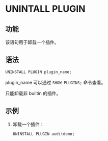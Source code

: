 # UNINTALL PLUGIN

## 功能

该语句用于卸载一个插件。

## 语法

```SQL
UNINSTALL PLUGIN plugin_name;
```

plugin_name 可以通过 `SHOW PLUGINS;` 命令查看。

只能卸载非 builtin 的插件。

## 示例

1. 卸载一个插件：

    ```SQL
    UNINSTALL PLUGIN auditdemo;
    ```
